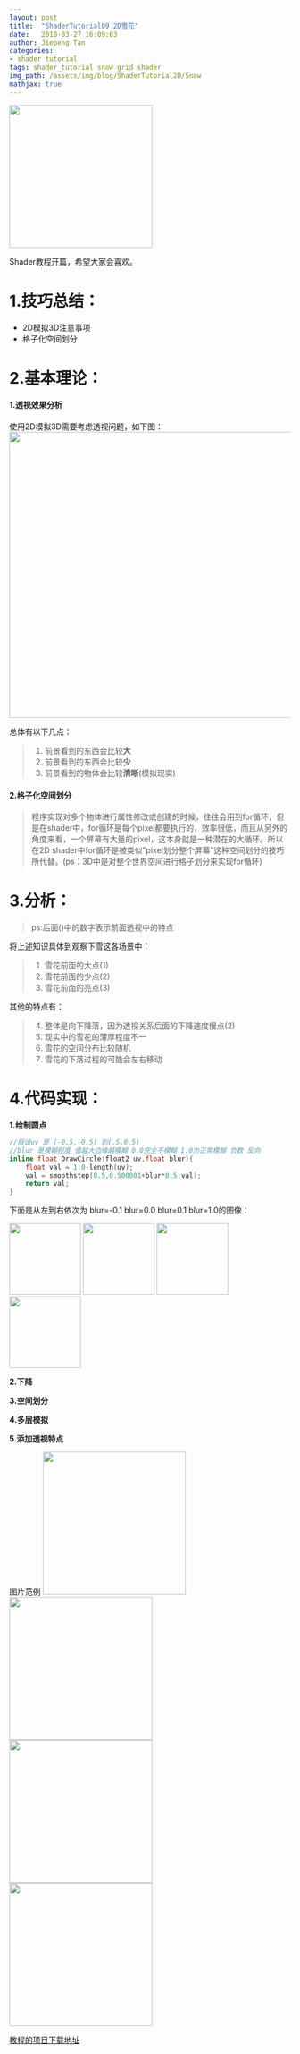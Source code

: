 ```yaml
---
layout: post
title:  "ShaderTutorial09 2D雪花"
date:   2018-03-27 16:09:03
author: Jiepeng Tan
categories: 
- shader tutorial
tags: shader_tutorial snow grid shader
img_path: /assets/img/blog/ShaderTutorial2D/Snow
mathjax: true
---
```

<img src="http://127.0.0.1:4000/assets/img/blog/ShaderTutorial2D/Snow/snow.gif" width="256">

Shader教程开篇，希望大家会喜欢。



# 1.技巧总结：

 - 2D模拟3D注意事项
 - 格子化空间划分 

# 2.基本理论：
#### 1.**透视效果分析**

使用2D模拟3D需要考虑透视问题，如下图：
<img src="http://127.0.0.1:4000/assets/img/blog/ShaderTutorial2D/Snow/perspective.jpg" width="512">

总体有以下几点：

>1. 前景看到的东西会比较**大** 
>2. 前景看到的东西会比较**少** 
>3. 前景看到的物体会比较**清晰**(模拟现实)


#### 2.**格子化空间划分**

>程序实现对多个物体进行属性修改或创建的时候，往往会用到for循环，但是在shader中，for循环是每个pixel都要执行的，效率很低，而且从另外的角度来看，一个屏幕有大量的pixel，这本身就是一种潜在的大循环。所以在2D shader中for循环是被类似"pixel划分整个屏幕"这种空间划分的技巧所代替。(ps：3D中是对整个世界空间进行格子划分来实现for循环)

# 3.分析：
>ps:后面()中的数字表示前面透视中的特点

将上述知识具体到观察下雪这各场景中：
>1. 雪花前面的大点(1)
>2. 雪花前面的少点(2)
>3. 雪花前面的亮点(3)

其他的特点有：
>4. 整体是向下降落，因为透视关系后面的下降速度慢点(2)
>5. 现实中的雪花的薄厚程度不一
>6. 雪花的空间分布比较随机
>7. 雪花的下落过程的可能会左右移动

# 4.代码实现：

**1.绘制圆点**
```c
//假设uv 是 (-0.5,-0.5) 到(.5,0.5)
//blur 是模糊程度 值越大边缘越模糊 0.0完全不模糊 1.0为正常模糊 负数 反向
inline float DrawCircle(float2 uv,float blur){
	float val = 1.0-length(uv);
	val = smoothstep(0.5,0.500001+blur*0.5,val);
	return val;
}
```

下面是从左到右依次为 blur=-0.1   blur=0.0   blur=0.1  blur=1.0的图像：

<img src="http://127.0.0.1:4000/assets/img/blog/ShaderTutorial2D/BaseMath/circle-01.jpg" width="128">   <img src="http://127.0.0.1:4000/assets/img/blog/ShaderTutorial2D/BaseMath/circle00.jpg" width="128">     <img src="http://127.0.0.1:4000/assets/img/blog/ShaderTutorial2D/BaseMath/circle01.jpg" width="128">  <img src="http://127.0.0.1:4000/assets/img/blog/ShaderTutorial2D/BaseMath/circle10.jpg" width="128">          


**2.下降**

**3.空间划分**

**4.多层模拟**

**5.添加透视特点**


图片范例
<img src="http://127.0.0.1:4000/assets/img/blog/ShaderTutorial2D/Snow/grid01.jpg" width="256">
<img src="http://127.0.0.1:4000/assets/img/blog/ShaderTutorial2D/Snow/grid02.jpg" width="256">
<img src="http://127.0.0.1:4000/assets/img/blog/ShaderTutorial2D/Snow/grid03.jpg" width="256">
<img src="http://127.0.0.1:4000/assets/img/blog/ShaderTutorial2D/Snow/snow.gif" width="256">

[教程的项目下载地址][1]

  [1]: https://github.com/JiepengTan/FishManShaderTutorial